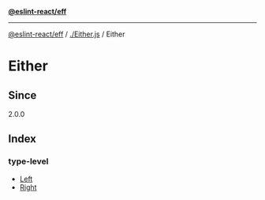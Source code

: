 [**@eslint-react/eff**](../../../README.md)

***

[@eslint-react/eff](../../../README.md) / [./Either.js](../../README.md) / Either

# Either

## Since

2.0.0

## Index

### type-level

- [Left](type-aliases/Left.md)
- [Right](type-aliases/Right.md)
